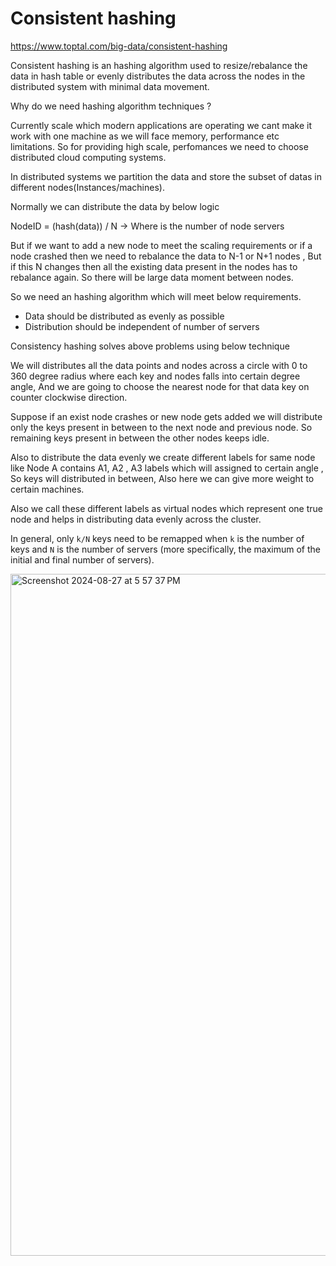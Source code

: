 # Consistent hashing

https://www.toptal.com/big-data/consistent-hashing 

Consistent hashing is an hashing algorithm used to resize/rebalance the data in hash table or evenly distributes the data across the nodes in the distributed system with minimal data movement.

Why do we need hashing algorithm techniques ?

Currently scale which modern applications are operating we cant make it work with one machine as we will face memory, performance etc limitations. So for providing high scale, perfomances we need to choose distributed cloud computing systems.

In distributed systems we partition the data and store the subset of datas in different nodes(Instances/machines).

Normally we can distribute the data by below logic 

NodeID = (hash(data)) / N → Where is the number of node servers 

But if we want to add a new node to meet the scaling requirements or if a node crashed then we need to rebalance the data to N-1 or N+1 nodes , But if this N changes then all the existing data present in the nodes has to rebalance again. So there will be large data moment between nodes.

So we need an hashing algorithm which will meet below requirements.

- Data should be distributed as evenly as possible
- Distribution should be independent of number of servers

Consistency hashing solves above problems using below technique 

We will distributes all the data points and nodes across a circle with 0 to 360 degree radius where each key and nodes falls into certain degree angle, And we are going to choose the nearest node for that data key on counter clockwise direction. 

Suppose if an exist node crashes or new node gets added we will distribute only the keys present in between to the next node and previous node. So remaining keys present in between the other nodes keeps idle.

Also to distribute the data evenly we create different labels for same node like Node A contains A1, A2 , A3 labels which will assigned to certain angle , So keys will distributed in between, Also here we can give more weight to certain machines.

Also we call these different labels as virtual nodes which represent one true node and helps in distributing data evenly across the cluster.

In general, only `k/N` keys need to be remapped when `k` is the number of keys and `N` is the number of servers (more specifically, the maximum of the initial and final number of servers).

<img width="1091" alt="Screenshot 2024-08-27 at 5 57 37 PM" src="https://github.com/user-attachments/assets/46ba9671-869b-4e29-af00-c2e08eab48cb">

